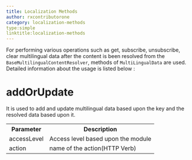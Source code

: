 ```yaml
---
title: Localization Methods
author: rxcontributorone
category: localization-methods
type:simple
linktitle:localization-methods
---
```


For performing various operations such as get, subscribe, unsubscribe, clear multilingual data after the content is been resolved from the `BaseMultilingualContentResolver`, methods of `MultiLingualData` are used. Detailed information about the usage is listed below : 

# addOrUpdate
It is used to add and update multilingual data based upon the key and the resolved data based upon it.  

<table class="table table-bordered table-striped">
<tr><th>Parameter</th><th>Description</th></tr>
<tr><td>accessLevel</td><td>Access level based upon the module</td></tr>
<tr><td>action</td><td>name of the action(HTTP Verb)</td></tr>
</table>